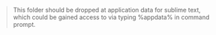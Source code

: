 >This folder should be dropped at application data for sublime text, which could be gained access to via typing %appdata% in command prompt.
